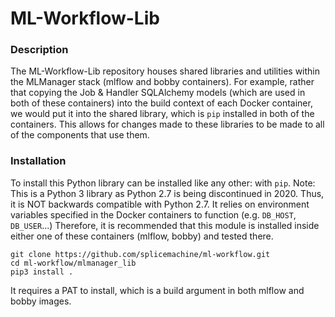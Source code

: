 # ML-Workflow-Lib
### Description
The ML-Workflow-Lib repository houses shared libraries and utilities within the MLManager
stack (mlflow and bobby containers). For example, rather that copying the Job & Handler SQLAlchemy models
(which are used in both of these containers) into the build context of each Docker container,
we would put it into the shared library, which is `pip` installed in both of the containers. This allows
for changes made to these libraries to be made to all of the components that use them.

### Installation
To install this Python library can be installed like any other: with `pip`. 
Note: This is a Python 3 library as Python 2.7 is being discontinued in 2020. Thus,
it is NOT backwards compatible with Python 2.7. It relies on environment variables
specified in the Docker containers to function (e.g. `DB_HOST`, `DB_USER`...) Therefore,
it is recommended that this module is installed inside either one of these containers
(mlflow, bobby) and tested there. 

```
git clone https://github.com/splicemachine/ml-workflow.git
cd ml-workflow/mlmanager_lib
pip3 install .
```

It requires a PAT to install, which is a build argument in both mlflow and bobby images.
